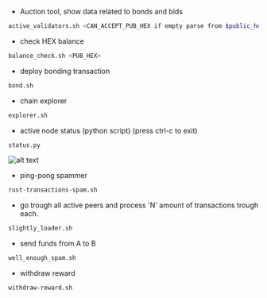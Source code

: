  - Auction tool, show data related to bonds and bids
``` bash
active_validators.sh <CAN_ACCEPT_PUB_HEX if empty parse from $public_hex_path path variable by default>
```
 - check HEX balance
 ``` bash
balance_check.sh <PUB_HEX>
```
 - deploy bonding transaction
 ``` bash
bond.sh
```
 - chain explorer
 ``` bash
explorer.sh
```
 - active node status (python script) (press ctrl-c to exit)
 ``` bash
status.py
```
![alt text](https://github.com/RapidMark/casper-tools/raw/master/images/status.PNG)

 - ping-pong spammer
 ``` bash
rust-transactions-spam.sh
```
- go trough all active peers and process 'N' amount of transactions trough each.
``` bash
slightly_loader.sh 
```
 - send funds from A to B
 ``` bash
well_enough_spam.sh
```
 - withdraw reward
 ``` bash
withdraw-reward.sh
```
